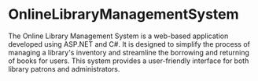 # OnlineLibraryManagementSystem
The Online Library Management System is a web-based application developed using ASP.NET and C#. It is designed to simplify the process of managing a library's inventory and streamline the borrowing and returning of books for users. This system provides a user-friendly interface for both library patrons and administrators.
